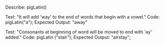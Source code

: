 Describe: pigLatin()

Test: "It will add 'way' to the end of words that begin with a vowel."
Code: pigLatin("a");
Expected Output: "away"


Test: "Consonants at beginning of word will be moved to end with 'ay' added."
Code: pigLatin ("stair");
Expected Output: "airstay";